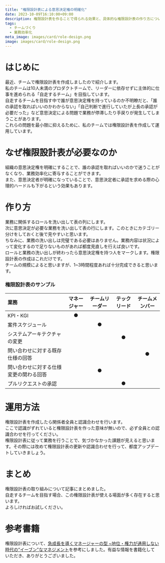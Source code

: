 ```yaml
---
title: "権限設計表による意思決定権の明確化"
date: 2023-10-09T16:10:00+09:00
description: 権限設計表を作ることで得られる効果と、具体的な権限設計表の作り方について記載しています。
tags:
  - チームづくり
  - 業務効率化
meta_image: images/card/role-design.png
image: images/card/role-design.png
---
```


# はじめに
最近、チームで権限設計表を作成しましたので紹介します。  
私のチームは10人未満のプロダクトチームで、リーダーに依存せずに主体的に仕事を進められる「自走するチーム」を目指しています。  
自走するチームを目指す中で誰が意思決定権を持っているのか不明瞭だと、「誰の承認を取ればいいのかわからない」「自己判断で進行していたが上長の承認が必要だった」など意思決定による問題で業務が停滞したり手戻りが発生してしまうことがあります。  
これらの問題を最小限に抑えるために、私のチームでは権限設計表を作成して運用しています。  

# なぜ権限設計表が必要なのか
組織の意思決定権を明確にすることで、誰の承認を取ればいいのかで迷うことがなくなり、業務効率化に寄与することができます。  
また、意思決定者が明確になっていることで、意思決定者に承認を求める際の心理的ハードルも下がるという効果もあります。  

# 作り方
業務に関係するロールを洗い出して表の列にします。  
次に意思決定が必要な業務を洗い出して表の行にします。このときにカテゴリー分けをしておくと後で見やすいと思います。  
ちなみに、業務の洗い出しは完璧である必要はありません。業務内容は状況によって変化するので足りないものがあれば都度見直しを行えば良いです。  
ロールと業務の洗い出しが終わったら意思決定権を持つ人をマークします。権限設計表の作成はこれだけです。  
チームの規模によると思いますが、1~3時間程度あれば十分完成できると思います。  
 
### 権限設計表のサンプル
| 業務 | マネージャー | チームリーダー | テックリード | チームメンバー |
| :---- | :----: | :----: | :----: | :----: |
| KPI・KGI | ● |  |  |  |
| 案件スケジュール |  | ● |  |  |
| システムアーキテクチャの変更 |  |  | ● |  |
| 問い合わせに対する既存仕様の回答 |  |  |  | ● |
| 問い合わせに対する仕様変更の関わる回答 |  | ● |  |  |
| プルリクエストの承認 |  |  | ● |  |

# 運用方法
権限設計表を作成したら関係者全員と認識合わせを行います。  
ここで認識がずれていると権限設計表を作った意味が無いので、必ず全員との認識合わせを行ってください。  
権限設計表に従って業務を行うことで、気づかなかった課題が見えると思います。その際には改めて権限設計表の更新や認識合わせを行って、都度アップデートしていきましょう。  

# まとめ
権限設計表の取り組みについて記事にまとめました。  
自走するチームを目指す場合、この権限設計表が使える場面が多く存在すると思います。  
よろしければお試しください。  

# 参考書籍
権限設計表について、[急成長を導くマネージャーの型 ~地位・権力が通用しない時代の“イーブン"なマネジメント](https://amzn.asia/d/2HsjoaR)を参考にしました。有益な情報を書籍化して いただき、ありがとうございました。